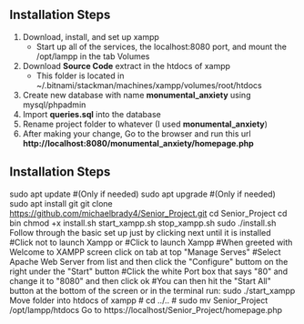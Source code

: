 ## Installation Steps
1. Download, install, and set up xampp 
    - Start up all of the services, the localhost:8080 port, and mount the /opt/lampp in the tab Volumes
2. Download **Source Code** extract in the htdocs of xampp
    - This folder is located in ~/.bitnami/stackman/machines/xampp/volumes/root/htdocs
3. Create new database with name **monumental_anxiety** using mysql/phpadmin
4. Import **queries.sql** into the database
5. Rename project folder to whatever (I used **monumental_anxiety**)
6. After making your change, Go to the browser and run this url
 **http://localhost:8080/monumental_anxiety/homepage.php**

## Installation Steps
sudo apt update #(Only if needed)
sudo apt upgrade #(Only if needed)
sudo apt install git
git clone https://github.com/michaelbrady4/Senior_Project.git
cd Senior_Project
cd bin
chmod +x install.sh start_xampp.sh stop_xampp.sh
sudo ./install.sh
Follow through the basic set up just by clicking next until it is installed
#Click not to launch Xampp
or
#Click to launch Xampp
#When greeted with Welcome to XAMPP screen click on tab at top "Manage Serves"
#Select Apache Web Server from list and then click the "Configure" buttom on the right under the "Start" button
#Click the white Port box that says "80" and change it to "8080" and then click ok
#You can then hit the "Start All" button at the bottom of the screen or in the terminal run:
sudo ./start_xampp
Move folder into htdocs of xampp
    # cd ../..
    # sudo mv Senior_Project /opt/lampp/htdocs
Go to https://localhost/Senior_Project/homepage.php
